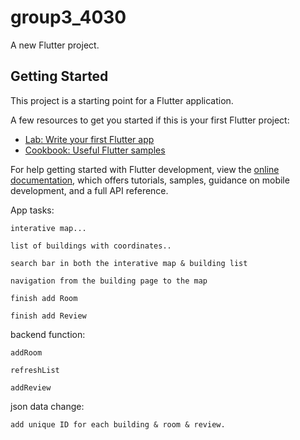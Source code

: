 # group3_4030

A new Flutter project.

## Getting Started

This project is a starting point for a Flutter application.

A few resources to get you started if this is your first Flutter project:

- [Lab: Write your first Flutter app](https://docs.flutter.dev/get-started/codelab)
- [Cookbook: Useful Flutter samples](https://docs.flutter.dev/cookbook)

For help getting started with Flutter development, view the
[online documentation](https://docs.flutter.dev/), which offers tutorials,
samples, guidance on mobile development, and a full API reference.



App tasks:

	interative map...

	list of buildings with coordinates..

	search bar in both the interative map & building list

	navigation from the building page to the map

	finish add Room

	finish add Review



backend function:

	addRoom

	refreshList

	addReview

json data change:

	add unique ID for each building & room & review.

 
